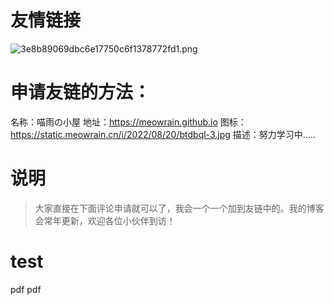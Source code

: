 # 友情链接

![3e8b89069dbc6e17750c6f1378772fd1.png](https://fp1.fghrsh.net/2022/01/01/3e8b89069dbc6e17750c6f1378772fd1.png)

# 申请友链的方法：

名称：喵雨の小屋
地址：https://meowrain.github.io
图标：https://static.meowrain.cn/i/2022/08/20/btdbql-3.jpg
描述：努力学习中.....

# 说明

> 大家直接在下面评论申请就可以了，我会一个一个加到友链中的。我的博客会常年更新，欢迎各位小伙伴到访！


# test

<a path="./pdf/韩顺平学java.pdf" class="pdfLink">pdf</a>
<a path="./pdf/韩顺平学java.pdf" class="pdfLink">pdf</a>